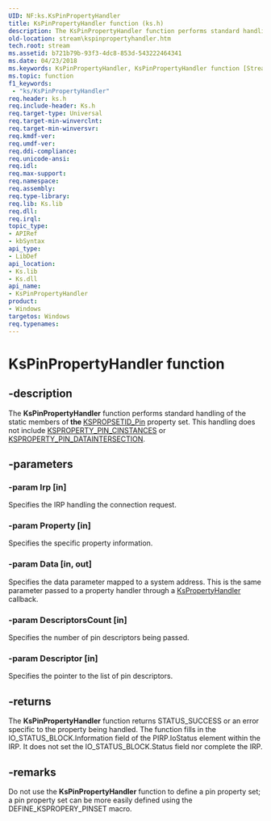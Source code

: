 ```yaml
---
UID: NF:ks.KsPinPropertyHandler
title: KsPinPropertyHandler function (ks.h)
description: The KsPinPropertyHandler function performs standard handling of the static members of the KSPROPSETID_Pin property set. This handling does not include KSPROPERTY_PIN_CINSTANCES or KSPROPERTY_PIN_DATAINTERSECTION.
old-location: stream\kspinpropertyhandler.htm
tech.root: stream
ms.assetid: b721b79b-93f3-4dc8-853d-543222464341
ms.date: 04/23/2018
ms.keywords: KsPinPropertyHandler, KsPinPropertyHandler function [Streaming Media Devices], ks/KsPinPropertyHandler, ksfunc_4ebda111-4b9a-4e8e-b050-af336121bcf0.xml, stream.kspinpropertyhandler
ms.topic: function
f1_keywords:
 - "ks/KsPinPropertyHandler"
req.header: ks.h
req.include-header: Ks.h
req.target-type: Universal
req.target-min-winverclnt: 
req.target-min-winversvr: 
req.kmdf-ver: 
req.umdf-ver: 
req.ddi-compliance: 
req.unicode-ansi: 
req.idl: 
req.max-support: 
req.namespace: 
req.assembly: 
req.type-library: 
req.lib: Ks.lib
req.dll: 
req.irql: 
topic_type:
- APIRef
- kbSyntax
api_type:
- LibDef
api_location:
- Ks.lib
- Ks.dll
api_name:
- KsPinPropertyHandler
product:
- Windows
targetos: Windows
req.typenames: 
---
```


# KsPinPropertyHandler function


## -description


The <b>KsPinPropertyHandler</b> function performs standard handling of the static members of<b> the </b><a href="https://docs.microsoft.com/windows-hardware/drivers/stream/kspropsetid-pin">KSPROPSETID_Pin</a> property set. This handling does not include <a href="https://docs.microsoft.com/windows-hardware/drivers/stream/ksproperty-pin-cinstances">KSPROPERTY_PIN_CINSTANCES</a> or <a href="https://docs.microsoft.com/windows-hardware/drivers/stream/ksproperty-pin-dataintersection">KSPROPERTY_PIN_DATAINTERSECTION</a>. 


## -parameters




### -param Irp [in]

Specifies the IRP handling the connection request.


### -param Property [in]

Specifies the specific property information.


### -param Data [in, out]

Specifies the data parameter mapped to a system address. This is the same parameter passed to a property handler through a <a href="https://docs.microsoft.com/windows-hardware/drivers/ddi/ks/nf-ks-kspropertyhandler">KsPropertyHandler</a> callback.


### -param DescriptorsCount [in]

Specifies the number of pin descriptors being passed.


### -param Descriptor [in]

Specifies the pointer to the list of pin descriptors.


## -returns



The <b>KsPinPropertyHandler</b> function returns STATUS_SUCCESS or an error specific to the property being handled. The function fills in the IO_STATUS_BLOCK.Information field of the PIRP.IoStatus element within the IRP. It does not set the IO_STATUS_BLOCK.Status field nor complete the IRP.




## -remarks



Do not use the <b>KsPinPropertyHandler</b> function to define a pin property set; a pin property set can be more easily defined using the DEFINE_KSPROPERY_PINSET macro.



